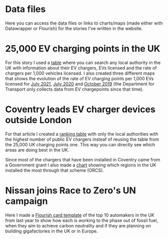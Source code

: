 # Data files

Here you can access the data files or links to charts/maps (made either with Datawrapper or Flourish) for the stories I've written in the website.

# 25,000 EV charging points in the UK

For this story I used a <a href="https://datawrapper.dwcdn.net/IwELW/" target="_blank">table</a> where you can search any local authority in the UK with information about their EV chargers, EVs licensed and the rate of chargers per 1,000 vehicles licensed.
I also created three different maps that shows the evolution of the rate of EV charging points per 1,000 EVs licensed for <a href="https://datawrapper.dwcdn.net/lWlZQ/" target="_blank">July 2021</a>, <a href="https://datawrapper.dwcdn.net/U4Ma6/" target="_blank">July 2020</a> and <a href="https://datawrapper.dwcdn.net/pGox9/" target="_blank">October 2019</a> (the Department for Transport only collects data from EV chargepoints since that time).

# Coventry leads EV charger devices outside London

For that article I created a <a href="https://datawrapper.dwcdn.net/OAiq2/1/" target="_blank">ranking table</a> with only the local authorities with the highest number of public EV chargers insteaf of reusing the table from the 25,000 UK charging points one. This way you can directly see which areas are doing best in the UK.

Since most of the chargers that have been installed in Coventry came from a Government grant I also made a <a href="https://public.flourish.studio/visualisation/7078676/" target="_blank">chart</a> showing which regions in the UK installed the most through that scheme (ORCS).

# Nissan joins Race to Zero's UN campaign

Here I made a <a href="https://public.flourish.studio/visualisation/6736713/" target="_blank">Flourish card template</a> of the top 10 automakers in the UK from last year to show how each is working to the phase out of fossil fuel, when they aim to achieve carbon neutrality and if they are planning on building gigafactories in the UK or in Europe.
